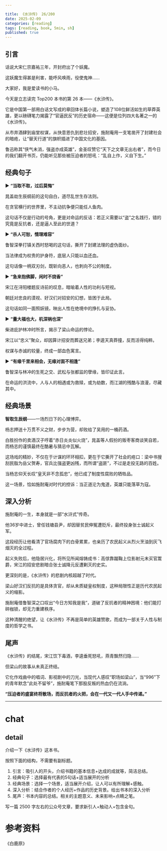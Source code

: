 ```yaml
---

title: 《水浒传》 26/200
date: 2025-02-09 
categories: [reading]
tags: [reading, book, 5min, sh]
published: true
---
```



## 引言  

话说大宋仁宗嘉祐三年，开封府出了个妖魔。

这妖魔生得甚是利害，能呼风唤雨，役使鬼神……

大家好，我是爱读书的小马。

今天是立志读完 Top200 本书的第 26 本——《水浒传》。

它是中国第一部用白话文写成的章回体长篇小说，塑造了108位鲜活如生的草莽英雄，更以磅礴笔力揭露了“官逼民反”的历史宿命——这便是位列四大名著之一的《水浒传》。

从市井酒肆到庙堂权谋，从快意恩仇到悲壮招安，施耐庵用一支笔凿开了封建社会的暗疮，让“替天行道”的旗帜插进了中国文化的基因。

鲁迅称其“侠气未消，强盗亦成英雄”，金圣叹赞它“天下之文章无出右者”，而今日的我们翻开书页，仍能听见那些被压迫者的怒吼：“乱自上作，义自下生。”  

## 经典句子 

▶ **“当取不取，过后莫悔”**  

晁盖劫生辰纲前的这句自白，道尽乱世生存法则。

在贪官横行的世界里，不主动抗争便只能任人鱼肉。

这句话不仅是行动的号角，更是对命运的反诘：若正义需要以“盗”之名践行，错的究竟是反抗者，还是逼人至此的世道？  

▶  **“杀人可恕，情理难容”**  

鲁智深拳打镇关西时怒喝的这句话，撕开了封建法理的虚伪面纱。

当法律成为权贵的护身符，底层人只能以血还血。

这句话像一柄双刃剑，既斩向恶人，也刺向不公的制度。  

▶  **“急来抱佛脚，闲时不烧香”**  

宋江在浔阳楼题反诗前的叹息，暗喻着人性的功利与短视。

朝廷对忠良的漠视、好汉们对招安的幻想，皆困于此局。

这句话如同一面照妖镜，映出人性在绝境中的挣扎与妥协。  

▶  **“量大福也大，机深祸也深”**  

柴进庇护林冲时所言，揭示了梁山命运的悖论。

宋江以“忠义”聚众，却因算计招安而葬送兄弟；李逵天真莽撞，反而活得纯粹。

权谋与赤诚的较量，终成一部血色寓言。  

▶  **“有缘千里来相会，无缘对面不相逢”**  

鲁智深与林冲的生死之交、武松与张都监的孽缘，皆印证此言。

在命运的洪流中，人与人的相遇或为救赎，或为劫数，而江湖的残酷与浪漫，尽藏其中。  

## 经典场景

**智取生辰纲**——一场烈日下的心理博弈。

杨志押送十万贯不义之财，步步为营，却败给了吴用的一桶药酒。

白胜扮作的卖酒汉子哼着“赤日炎炎似火烧”，晁盖等人假扮的贩枣客商谈笑自若，而杨志的谨慎最终在酷暑与猜忌中瓦解。

这场戏的精妙，不仅在于计谋的环环相扣，更在于它撕开了社会的疮口：梁中书搜刮民脂为岳父贺寿，官兵比强盗更凶残，而所谓“盗匪”，不过是走投无路的百姓。

当杨志仰天长叹“皇天非不念孤忠”，他已成了制度性腐败的牺牲品。

这一场景，恰如施耐庵对时代的控诉：当正道沦为鬼道，英雄只能落草为寇。  

## 深入分析

施耐庵的一生，本身就是一部“水浒式”传奇。

他36岁中进士，曾任钱塘县尹，却因替贫民伸冤遭贬斥，最终投身张士诚起义军。

这段经历让他看清了官场腐肉下的白骨累累，也亲历了农民起义从烈火烹油到灰飞烟灭的全过程。

起义失败后，他隐居兴化，将所见所闻熔铸成书：高俅靠蹴鞠上位影射元末买官鬻爵，宋江的招安悲剧暗合张士诚降元反遭剿灭的史实。  

更深刻的是，《水浒传》的悲剧内核超越了时代。

梁山好汉们反抗的是具体贪官，却从未质疑皇权制度，这种局限性正是历代农民起义的缩影。

施耐庵借鲁智深之口叹出“今日方知我是我”，道破了反抗者的精神困境：他们能打碎枷锁，却无力重建秩序。

这种清醒的绝望，让《水浒传》不再是简单的英雄赞歌，而成为一部关于人性与制度的哲学之书。  

## 尾声

《水浒传》的结尾，宋江饮下毒酒，李逵垂死怒吼，燕青飘然归隐……

但梁山的故事从未真正终结。

它化作戏曲中的唱词、影视剧中的刀光，当现代人感叹“职场如梁山”，当“996”下的青年默念“此处不留爷”，施耐庵笔下那股反叛的热血仍在流淌。  

**“压迫者的盛宴终将散场，而反抗者的火把，会在一代又一代人手中传递。”**  


------------------------------------------------------------------------

# chat

## detail

介绍一下《水浒传》这本书。

按照下面的结构，不需要有副标题。

1. 引言：吸引人的开头，介绍书籍的基本信息+达成的成就等，简洁总结。
2. 经典句子：选择最有代表的5句话+适当展开的分析
3. 经典场景：选择一个场景，适当展开介绍，让人可以有所理解+感触。
4. 深入分析：结合作者的个人经历+作品的历史背景。给出书本的深入分析
5. 尾声：书本内容的总结。相关的主题意义、未来影响+点睛之笔。

写一篇 2500 字左右的公众号文章，要求新引人+触动人+包含金句。


# 参考资料

 《白鹿原》

